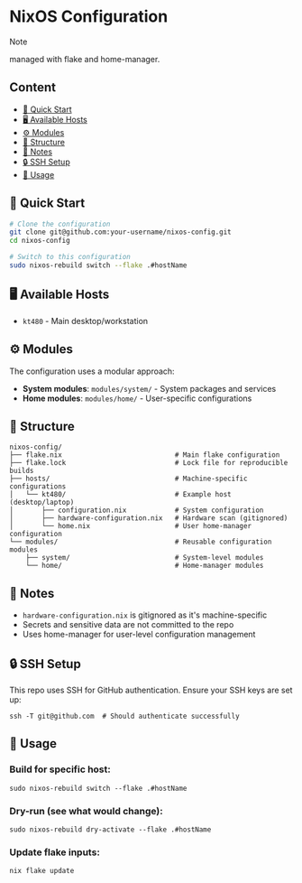 # NixOS Configuration

> [!Note]
> managed with flake and home-manager.

## Content
- [🚀 Quick Start](quick-start)
- [🖥️ Available Hosts](available-hosts)
- [⚙️ Modules](modules)
- [📁 Structure](structure)
- [📝 Notes](notes)
- [🔒 SSH Setup](ssh-setup)
- [🔧 Usage](usage)

## 🚀 Quick Start
```bash
# Clone the configuration
git clone git@github.com:your-username/nixos-config.git
cd nixos-config

# Switch to this configuration
sudo nixos-rebuild switch --flake .#hostName
```

## 🖥️ Available Hosts
- `kt480` - Main desktop/workstation

## ⚙️ Modules
The configuration uses a modular approach:

- **System modules**: `modules/system/` - System packages and services
- **Home modules**: `modules/home/` - User-specific configurations

## 📁 Structure
```
nixos-config/
├── flake.nix                            # Main flake configuration
├── flake.lock                           # Lock file for reproducible builds
├── hosts/                               # Machine-specific configurations
│   └── kt480/                           # Example host (desktop/laptop)
│       ├── configuration.nix            # System configuration
│       ├── hardware-configuration.nix   # Hardware scan (gitignored)
│       └── home.nix                     # User home-manager configuration
└── modules/                             # Reusable configuration modules
    ├── system/                          # System-level modules
    └── home/                            # Home-manager modules
```

## 📝 Notes
- `hardware-configuration.nix` is gitignored as it's machine-specific
- Secrets and sensitive data are not committed to the repo
- Uses home-manager for user-level configuration management

## 🔒 SSH Setup
This repo uses SSH for GitHub authentication. Ensure your SSH keys are set up:
```
ssh -T git@github.com  # Should authenticate successfully
```

## 🔧 Usage
### Build for specific host:
```
sudo nixos-rebuild switch --flake .#hostName
```
### Dry-run (see what would change):
```
sudo nixos-rebuild dry-activate --flake .#hostName
```
### Update flake inputs:
```
nix flake update
```
